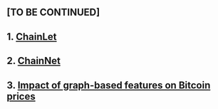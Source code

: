 ## [TO BE CONTINUED]

## 1. [ChainLet](./1-Chainlet/)

## 2. [ChainNet](./2-ChainNet/)

## 3. [Impact of graph-based features on Bitcoin prices](./3-Impact-of-graph/)
